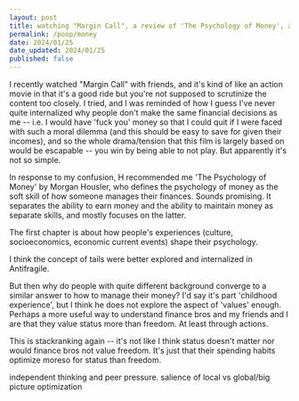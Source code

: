 ```yaml
---
layout: post
title: watching "Margin Call", a review of 'The Psychology of Money', and
permalink: /poop/money
date: 2024/01/25
date_updated: 2024/01/25
published: false
---
```


I recently watched "Margin Call" with friends, and it's kind of like an action movie in that it's a good ride but you're not supposed to scrutinize the content too closely. I tried, and I was reminded of how I guess I've never quite internalized why people don't make the same financial decisions as me -- i.e. I would have 'fuck you' money so that I could quit if I were faced with such a moral dilemma (and this should be easy to save for given their incomes), and so the whole drama/tension that this film is largely based on would be escapable -- you win by being able to not play. But apparently it's not so simple.  

In response to my confusion, H recommended me 'The Psychology of Money' by Morgan Housler, who defines the psychology of money as the soft skill of how someone manages their finances. Sounds promising. It separates the ability to earn money and the ability to maintain money as separate skills, and mostly focuses on the latter.

The first chapter is about how people's experiences (culture, socioeconomics, economic current events) shape their psychology. 

I think the concept of tails were better explored and internalized in Antifragile. 


But then why do people with quite different background converge to a similar answer to how to manage their money? I'd say it's part 'childhood experience', but I think he does not explore the aspect of 'values' enough. Perhaps a more useful way to understand finance bros and my friends and I are that they value status more than freedom. At least through actions. 

This is stackranking again -- it's not like I think status doesn't matter nor would finance bros not value freedom. It's just that their spending habits optimize moreso for status than freedom. 

independent thinking and peer pressure.
salience of local vs global/big picture optimization




